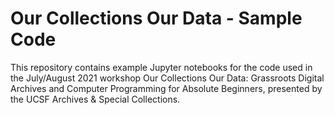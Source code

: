 # Our Collections Our Data - Sample Code

This repository contains example Jupyter notebooks for the code used in the July/August 2021 workshop Our Collections Our Data: Grassroots Digital Archives and Computer Programming for Absolute Beginners, presented by the UCSF Archives & Special Collections.
